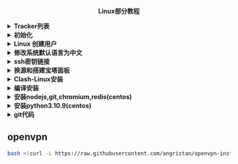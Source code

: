 <p align="center"><b>Linux部分教程</b></p>
<details><summary><b>Tracker列表</b></summary>
<p>
 
## 官方源
 
```text
https://trackerslist.com/all.txt
https://newtrackon.com/api/all
https://newtrackon.com/api/stable
https://newtrackon.com/api/live


https://cf.trackerslist.com/best.txt
https://cf.trackerslist.com/all.txt
https://cf.trackerslist.com/http.txt

https://raw.githubusercontent.com/ngosang/trackerslist/master/trackers_best_ip.txt
https://raw.githubusercontent.com/ngosang/trackerslist/master/trackers_all_ip.txt
https://raw.githubusercontent.com/ngosang/trackerslist/master/trackers_best.txt
https://raw.githubusercontent.com/ngosang/trackerslist/master/trackers_all.txt
https://raw.githubusercontent.com/ngosang/trackerslist/master/trackers_all_udp.txt
https://raw.githubusercontent.com/ngosang/trackerslist/master/trackers_all_http.txt
https://raw.githubusercontent.com/ngosang/trackerslist/master/trackers_all_https.txt
https://raw.githubusercontent.com/ngosang/trackerslist/master/trackers_all_ws.txt

https://www.yaozuopan.top/iplist.txt

http://github.itzmx.com/1265578519/OpenTracker/master/tracker.txt
```

## 动漫源

```text
https://raw.githubusercontent.com/DeSireFire/animeTrackerList/master/AT_best.txt 
https://raw.githubusercontent.com/DeSireFire/animeTrackerList/master/AT_all.txt 
https://raw.githubusercontent.com/DeSireFire/animeTrackerList/master/AT_all_udp.txt 
https://raw.githubusercontent.com/DeSireFire/animeTrackerList/master/AT_all_http.txt 
https://raw.githubusercontent.com/DeSireFire/animeTrackerList/master/AT_all_https.txt 
https://raw.githubusercontent.com/DeSireFire/animeTrackerList/master/AT_all_ws.txt 
https://raw.githubusercontent.com/DeSireFire/animeTrackerList/master/AT_best_ip.txt 
https://raw.githubusercontent.com/DeSireFire/animeTrackerList/master/AT_all_ip.txt 
https://raw.githubusercontent.com/DeSireFire/animeTrackerList/master/AT_bad.txt 
```

> TurnLine

```text
https://raw.githubusercontent.com/DeSireFire/animeTrackerList/master/ATline_best.txt 
https://raw.githubusercontent.com/DeSireFire/animeTrackerList/master/ATline_all.txt 
https://raw.githubusercontent.com/DeSireFire/animeTrackerList/master/ATline_all_udp.txt 
https://raw.githubusercontent.com/DeSireFire/animeTrackerList/master/ATline_all_http.txt 
https://raw.githubusercontent.com/DeSireFire/animeTrackerList/master/ATline_all_https.txt 
https://raw.githubusercontent.com/DeSireFire/animeTrackerList/master/ATline_all_ws.txt 
https://raw.githubusercontent.com/DeSireFire/animeTrackerList/master/ATline_best_ip.txt 
https://raw.githubusercontent.com/DeSireFire/animeTrackerList/master/ATline_all_ip.txt 
https://raw.githubusercontent.com/DeSireFire/animeTrackerList/master/ATline_bad.txt 
```

## DNS

> 原生

```text
https://cdn.jsdelivr.net/gh/DeSireFire/animeTrackerList/AT_best.txt
https://cdn.jsdelivr.net/gh/DeSireFire/animeTrackerList/AT_all.txt
https://cdn.jsdelivr.net/gh/DeSireFire/animeTrackerList/AT_all_udp.txt
https://cdn.jsdelivr.net/gh/DeSireFire/animeTrackerList/AT_all_http.txt
https://cdn.jsdelivr.net/gh/DeSireFire/animeTrackerList/AT_all_https.txt
https://cdn.jsdelivr.net/gh/DeSireFire/animeTrackerList/AT_all_ws.txt
https://cdn.jsdelivr.net/gh/DeSireFire/animeTrackerList/AT_best_ip.txt
https://cdn.jsdelivr.net/gh/DeSireFire/animeTrackerList/AT_all_ip.txt
https://cdn.jsdelivr.net/gh/DeSireFire/animeTrackerList/AT_bad.txt
```

> aria2

```text
https://cdn.jsdelivr.net/gh/DeSireFire/animeTrackerList/ATaria2_best.txt
https://cdn.jsdelivr.net/gh/DeSireFire/animeTrackerList/ATaria2_all.txt
https://cdn.jsdelivr.net/gh/DeSireFire/animeTrackerList/ATaria2_all_udp.txt
https://cdn.jsdelivr.net/gh/DeSireFire/animeTrackerList/ATaria2_all_http.txt
https://cdn.jsdelivr.net/gh/DeSireFire/animeTrackerList/ATaria2_all_https.txt
https://cdn.jsdelivr.net/gh/DeSireFire/animeTrackerList/ATaria2_all_ws.txt
https://cdn.jsdelivr.net/gh/DeSireFire/animeTrackerList/ATaria2_best_ip.txt
https://cdn.jsdelivr.net/gh/DeSireFire/animeTrackerList/ATaria2_all_ip.txt
https://cdn.jsdelivr.net/gh/DeSireFire/animeTrackerList/ATaria2_bad.txt
```

> tracker

```text
https://cdn.jsdelivr.net/gh/DeSireFire/animeTrackerList/ATline_best.txt
https://cdn.jsdelivr.net/gh/DeSireFire/animeTrackerList/ATline_all.txt
https://cdn.jsdelivr.net/gh/DeSireFire/animeTrackerList/ATline_all_udp.txt
https://cdn.jsdelivr.net/gh/DeSireFire/animeTrackerList/ATline_all_http.txt
https://cdn.jsdelivr.net/gh/DeSireFire/animeTrackerList/ATline_all_https.txt
https://cdn.jsdelivr.net/gh/DeSireFire/animeTrackerList/ATline_all_ws.txt
https://cdn.jsdelivr.net/gh/DeSireFire/animeTrackerList/ATline_best_ip.txt
https://cdn.jsdelivr.net/gh/DeSireFire/animeTrackerList/ATline_all_ip.txt
https://cdn.jsdelivr.net/gh/DeSireFire/animeTrackerList/ATline_bad.txt
```

## 本地接口

```text
https://at.raxianch.moe/AT_best.txt
https://at.raxianch.moe/AT_all.txt
https://at.raxianch.moe/AT_all_udp.txt
https://at.raxianch.moe/AT_all_http.txt
https://at.raxianch.moe/AT_all_https.txt
https://at.raxianch.moe/AT_all_ws.txt
https://at.raxianch.moe/AT_best_ip.txt
https://at.raxianch.moe/AT_all_ip.txt
https://at.raxianch.moe/AT_bad.txt
```

[Aria2]

```text
https://at.raxianch.moe/ATaria2_best.txt
https://at.raxianch.moe/ATaria2_all.txt
https://at.raxianch.moe/ATaria2_all_udp.txt
https://at.raxianch.moe/ATaria2_all_http.txt
https://at.raxianch.moe/ATaria2_all_https.txt
https://at.raxianch.moe/ATaria2_all_ws.txt
https://at.raxianch.moe/ATaria2_best_ip.txt
https://at.raxianch.moe/ATaria2_all_ip.txt
https://at.raxianch.moe/ATaria2_bad.txt
```

[TurnLine]

```text
https://at.raxianch.moe/ATline_best.txt
https://at.raxianch.moe/ATline_all.txt
https://at.raxianch.moe/ATline_all_udp.txt
https://at.raxianch.moe/ATline_all_http.txt
https://at.raxianch.moe/ATline_all_https.txt
https://at.raxianch.moe/ATline_all_ws.txt
https://at.raxianch.moe/ATline_best_ip.txt
https://at.raxianch.moe/ATline_all_ip.txt
https://at.raxianch.moe/ATline_bad.txt
```
</p>
</details>
<details><summary><b>初始化</b></summary>
<p>

查看端口

```
sudo ufw status verbose 端口
```

开启端口

```
sudo ufw allow 端口
```

删除端口

```
sudo ufw delete allow 端口
```

</p>
</details>
<details><summary><b>Linux 创建用户</b></summary>
<p>

## linux通用

- debian使用`adduser`并且不用执行`passed`

```text
useradd -m 用户名
```

设置密码 > `passwd` 用户名

```text
 passwd
```

- 先登陆root账户，在root用户下更改`sudoers`文件(需要先登录刚才创建的用户才能生成此文件)

```bash
vim /etc/sudoers
```

在`## Allow root to run any commands anywhere`下添加以下内容，按I插入，插入完成后按ESC退出插入，输出:wq!保存退出，如下图所示

```bash
用户名 ALL=(ALL) NOPASSWD:ALL
```

保持长时间连接

```
vim /etc/ssh/sshd_config
```

重载配置文件生效

```bash
source /etc/profile
```

</p>
</details>
<details><summary><b>修改系统默认语言为中文</b></summary>
<p>

## Debian

下载语言包

```bash
apt-get install locales
```

设置语言，在弹出的窗口中找到`zh_CN.UTF-8 UTF-8`按空格进行选着

回车确定，在下个界面选着`zh_CN.UTF-8`设置默认语言

```bahs
dpkg-reconfigure locales
```

下载系统服务管理

```bash
apt-get install systemd
```

设置系统时区(中国时区)

```bash
timedatectl set-timezone Asia/Shanghai
```

## centos

安装中文语言包

```bash
yum groupinstall fonts -y
yum install kde-l10n-Chinese
yum reinstall glibc-common
```

修改etc目录下`locale.conf`的内容为 `LANG="zh_CN.UTF-8"`

```bash
vim /etc/locale.conf
```

执行`sudo reboot`重启，或者执行以下指令重载配置文件

```bash
source /etc/locale.conf
```

</p>
</details>
<details><summary><b>ssh密钥链接</b></summary>
<p>

生成秘钥(一路按回车)

```bash
ssh-keygen
```

查看公钥并复制(以ssh-rsa开头的)

```bash
cat .ssh/id_rsa.pub
```

登录到服务器创建秘钥文件设置权限并(按i)编辑，粘贴刚才复制的公钥(按`esc`输入`:wq`保存)

```bash
mkdir .ssh
chmod 700 .ssh
vim .ssh/authorized_keys
```

```bash
chmod 600 .ssh/authorized_keys
```

重启ssh

```text
service sshd restart
```

</p>
</details>
<details><summary><b>换源和搭建宝塔面板</b></summary>
<p>

先安装面板再换源

## 宝塔面板

Centos安装脚本

```bash
yum install -y wget && wget -O install.sh https://download.bt.cn/install/install_6.0.sh && sh install.sh ed8484bec
```

Ubuntu/Deepin安装脚本

```bash
wget -O install.sh https://download.bt.cn/install/install-ubuntu_6.0.sh && sudo bash install.sh ed8484bec
```

Debian安装脚本

```bash
wget -O install.sh https://download.bt.cn/install/install-ubuntu_6.0.sh && bash install.sh ed8484bec
```

万能安装脚本

```bash
if [ -f /usr/bin/curl ];then curl -sSO https://download.bt.cn/install/install_panel.sh;else wget -O install_panel.sh https://download.bt.cn/install/install_panel.sh;fi;bash install_panel.sh ed8484bec
```

## 更换软件源通用

```bash
bash <(curl -sSL https://gitee.com/SuperManito/LinuxMirrors/raw/main/ChangeMirrors.sh)
```

</p>
</details>
<details><summary><b>Clash-Linux安装</b></summary>
<p>

下载[clash](https://github.com/Dreamacro/clash)

```text
wget https://github.com/Dreamacro/clash/releases/download/v1.12.0/clash-linux-amd64-v1.12.0.gz
```

解压

```text
gzip -d clash-linux-amd64-v1.12.0.gz
```

移动到/usr/local/bin/clash并重命名

```text
mv clash-linux-amd64-v1.12.0 /usr/local/bin/clash
```

给执行权限

```text
chmod +x /usr/local/bin/clash
```

设置成服务

```text
vim /etc/systemd/system/clash.service
```

```bash
[Unit]
Description=clash service
After=network.target
 
[Service]
Type=simple
User=root
ExecStart=/usr/local/bin/clash
Restart=on-failure # or always, on-abort, etc
 
[Install]
WantedBy=multi-user.target
```

设置开机自启

```text
systemctl daemon-reload
systemctl enable clash
```

启动

```text
service clash start
```

## 修改系统代理

设置代理

```text
nano /etc/profile
```

全局代理(开启`kclash`，关闭`gclash`)

```bash
alias kclash="export all_proxy=socks5://127.0.0.1:7891"
alias gclash="unset all_proxy"
```

全局代理(无开关)

```text
export all_proxy=socks5://127.0.0.1:7891
```

重载配置文件

```text
source /etc/profile
```

查看代理是否代理

```text
env|grep -i proxy
```

测试访问外网和代理地址

```bash
curl www.google.com
```

```bash
curl cip.cc
```

## 配置面板

```text
cd ~/.config/clash
```

下载面板，解压，重命名

```text
wget https://github.com/haishanh/yacd/archive/gh-pages.zip
unzip gh-pages.zip
mv yacd-gh-pages/ dashboard/
```

配置面板在`config.yaml`中添加以下代码

```bash
external-ui: dashboard
```

secret: xxxx #设置访问密码

external-controller: 0.0.0.0:9090  #别忘记在服务器厂商开放端口号

external-ui: dashboard  #面板路径

## 其他指令

查看服务状态

```text
service clash status
```

重启服务

```text
service clash restart
```

停止服务

```text
service clash stop
```

</p>
</details>
<details><summary><b>编译安装</b></summary>
<p>


配置安装,指定路径`--prefix=`,高性能安装`--enable-optimizations`

```bash
./configure --prefix=/usr/local/ --enable-optimizations
```

编译 && 安装

```text
make && make install
```

</p>
</details>
<details><summary><b>安装nodejs,git,chromium,redis(centos)</b></summary>
<p>

添加仓库源

```text
curl -sL https://rpm.nodesource.com/setup_17.x | sudo bash -
```

安装gcc-c++ make nodejs

```text
sudo yum -y install gcc-c++ make nodejs
```

查看nodejs版本

```text
node -v
```

查看npm版本

```text
npm -v
```

## git安装

导入git源

```text
sudo yum -y install https://packages.endpointdev.com/rhel/7/os/x86_64/endpoint-repo.x86_64.rpm
```

安装git

```text
sudo yum install git
```

查看版本

```text
git --version
```

## 安装chromium

```text
yum -y install chromium
```

## 安装redis

```text
yum -y install redis
```

</p>
</details>
<details><summary><b>安装python3.10.9(centos)</b></summary>
<p>

安装依赖

```text

sudo apt-get install gcc make zlib1g-dev libbz2-dev libsqlite3-dev install python3-dev libxml2-dev libffi-dev libssl-dev libxslt1-dev 

#编译指令
sudo ./configure --enable-optimizations --enable-shared --prefix=/usr/local/lib/python3.x

```

[下载python](https://www.python.org/)

```text
wget https://www.python.org/ftp/python/3.10.9/Python-3.10.9.tgz
```

解压并进入目录

```text
tar zxvf Python-3.10.9.tgz && cd Python-3.10.9
```

设置编译FLAG，以便使用最新的openssl库。

```text
export CFLAGS=$(pkg-config --cflags openssl11)
export LDFLAGS=$(pkg-config --libs openssl11)
```

设置编译目录

```text
./configure --prefix=/usr/local/python3 --enable-optimizations
```

编译安装

```text
make && make install
```

配置

```text
ln -sf /usr/local/python3/bin/python3 /usr/bin/python
ln -sf /usr/local/python3/bin/pip3 /usr/bin/pip
```

检查是否配置正确

```text
python --version
pip --version
```

</p>
</details>

<details><summary><b>git代码</b></summary>
<p>

## git代码部分

```text
git init
```

```text
git add README.md
```

```text
git commit -m "first commit"
```

```text
git branch -M main
```

```text
git remote add origin https://github.com/Lycofuture/Centos7.6-initial.git
```

```text
git push -u origin main
```
</p>
</details>

## openvpn

```bash
bash <(curl -L https://raw.githubusercontent.com/angristan/openvpn-install/master/openvpn-install.sh)
```
